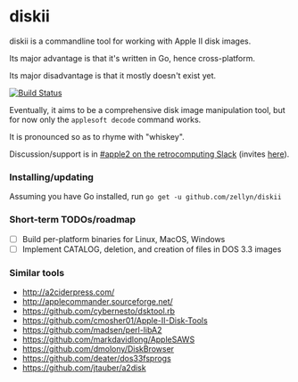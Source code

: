 diskii
======

diskii is a commandline tool for working with Apple II disk images.

Its major advantage is that it's written in Go, hence cross-platform.

Its major disadvantage is that it mostly doesn't exist yet.

[![Build Status](https://travis-ci.org/zellyn/diskii.svg?branch=master)](https://travis-ci.org/zellyn/diskii)

Eventually, it aims to be a comprehensive disk image manipulation
tool, but for now only the `applesoft decode` command works.

It is pronounced so as to rhyme with "whiskey".

Discussion/support is in
[#apple2 on the retrocomputing Slack](https://retrocomputing.slack.com/messages/apple2/)
(invites [here](https://retrocomputing.herokuapp.com)).

### Installing/updating
Assuming you have Go installed, run `go get -u github.com/zellyn/diskii`

### Short-term TODOs/roadmap

- [ ] Build per-platform binaries for Linux, MacOS, Windows
- [ ] Implement CATALOG, deletion, and creation of files in DOS 3.3 images

### Similar tools

- http://a2ciderpress.com/
- http://applecommander.sourceforge.net/
- https://github.com/cybernesto/dsktool.rb
- https://github.com/cmosher01/Apple-II-Disk-Tools
- https://github.com/madsen/perl-libA2
- https://github.com/markdavidlong/AppleSAWS
- https://github.com/dmolony/DiskBrowser
- https://github.com/deater/dos33fsprogs
- https://github.com/jtauber/a2disk

